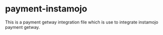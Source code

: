 # payment-instamojo

This is a payment getway integration file which is use to integrate instamojo payment getway. 
